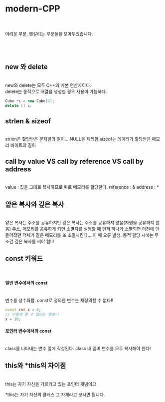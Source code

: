 # modern-CPP
<br><br>
어려운 부분, 헷갈리는 부분들을 모아두었습니다.
<br><br><br><br>
<h2>new 와 delete</h2>
<br>
new와 delete는 모두 C++의 기본 연산자이다.
<br>
delete는 동적으로 배열을 생성한 경우 사용이 가능하다. 

```c++
Cube *c = new Cube[4];
delete [] c;
```
<h2>strlen & sizeof</h2>
<br>
strlen은 할당받은 문자열의 길이....NULL을 제외함
sizeof는 데이터가 할당받은 메모리 바이트의 길이
<h2> call by value VS call by reference VS call by address</h2>
<br>
value : 값을 그대로 복사하므로 따로 메모리를 할당한다.
reference : &
address : *
<h2> 얕은 복사와 깊은 복사</h2>
<br>
얕은 복사는 주소를 공유하지만 깊은 복사는 주소를 공유하지 않음(자원을 공유하지 않음)
주소, 메모리를 공유하게 되면 소멸자를 실행할 때 먼저 하나가 소멸되면 이전에 만들어졌던 객체가 같은 메모리를 또 소멸시킨다....이 때 오류 발생.
동적 할당 시에는 무조건 깊은 복사를 써야 함!!!
<h2> const 키워드</h2>
<br>
<h4> 일반 변수에서의 const</h4>
<br>
변수를 상수화함. const로 정의한 변수는 재정의할 수 없다!!

```c++
const int x = 4;
// 이렇게 할 수 없다는 말씀~!
x = 10;
```

<h4> 포인터 변수에서의 const</h4>
<br>
class를 나타내는 변수 앞에 작성된다.
class 내 멤버 변수를 모두 복사해야 한다!

<h2>this와 *this의 차이점</h2>
<br>
this는 자기 자신을 가르키고 있는 포인터 개념이고

*this는 자기 자신의 클래스 그 자체라고 보시면 됩니다.
